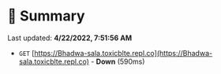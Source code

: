 # 📖 Summary
Last updated: **4/22/2022, 7:51:56 AM**

- `GET` [https://Bhadwa-sala.toxicblte.repl.co](https://Bhadwa-sala.toxicblte.repl.co) - **Down** (590ms)
